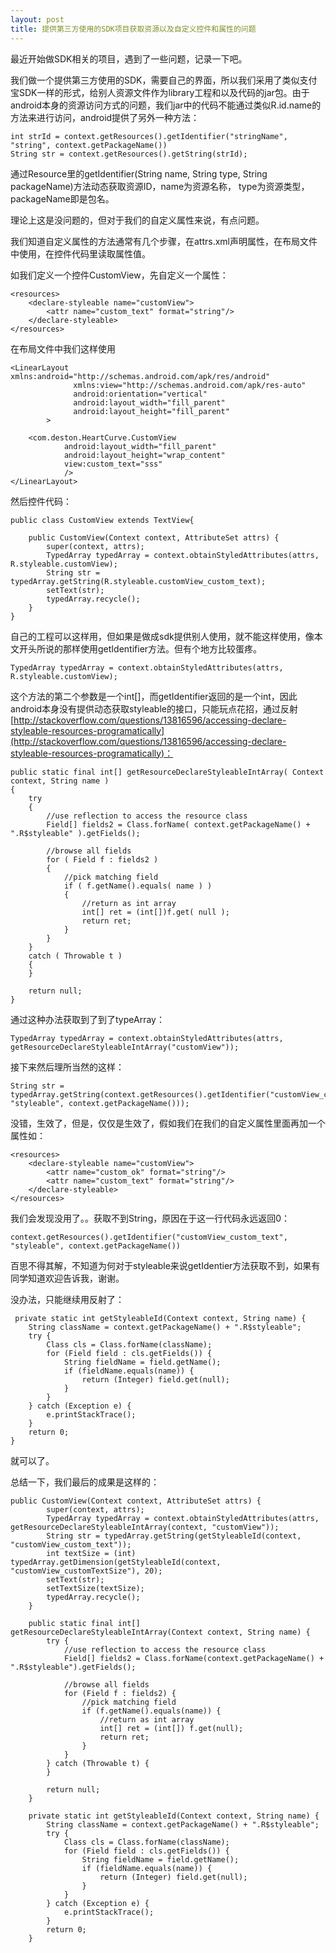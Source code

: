 ```yaml
---
layout: post
title: 提供第三方使用的SDK项目获取资源以及自定义控件和属性的问题
---
```


最近开始做SDK相关的项目，遇到了一些问题，记录一下吧。

我们做一个提供第三方使用的SDK，需要自己的界面，所以我们采用了类似支付宝SDK一样的形式，给别人资源文件作为library工程和以及代码的jar包。由于android本身的资源访问方式的问题，我们jar中的代码不能通过类似R.id.name的方法来进行访问，android提供了另外一种方法：

	int strId = context.getResources().getIdentifier("stringName", "string", context.getPackageName())
	String str = context.getResources().getString(strId);

通过Resource里的getIdentifier(String name, String type, String packageName)方法动态获取资源ID，name为资源名称， type为资源类型，packageName即是包名。

理论上这是没问题的，但对于我们的自定义属性来说，有点问题。

我们知道自定义属性的方法通常有几个步骤，在attrs.xml声明属性，在布局文件中使用，在控件代码里读取属性值。

如我们定义一个控件CustomView，先自定义一个属性：

	<resources>
	    <declare-styleable name="customView">
	        <attr name="custom_text" format="string"/>
	    </declare-styleable>
	</resources>

在布局文件中我们这样使用
	
	<LinearLayout xmlns:android="http://schemas.android.com/apk/res/android"
	              xmlns:view="http://schemas.android.com/apk/res-auto"
	              android:orientation="vertical"
	              android:layout_width="fill_parent"
	              android:layout_height="fill_parent"
	        >
	
	    <com.deston.HeartCurve.CustomView
	            android:layout_width="fill_parent"
	            android:layout_height="wrap_content"
	            view:custom_text="sss"
	            />
	</LinearLayout>

然后控件代码：

	public class CustomView extends TextView{
	
	    public CustomView(Context context, AttributeSet attrs) {
	        super(context, attrs);
	        TypedArray typedArray = context.obtainStyledAttributes(attrs, R.styleable.customView);
	        String str = typedArray.getString(R.styleable.customView_custom_text);
	        setText(str);
	        typedArray.recycle();
	    }
	}

自己的工程可以这样用，但如果是做成sdk提供别人使用，就不能这样使用，像本文开头所说的那样使用getIdentifier方法。但有个地方比较蛋疼。

	TypedArray typedArray = context.obtainStyledAttributes(attrs, R.styleable.customView);

这个方法的第二个参数是一个int[]，而getIdentifier返回的是一个int，因此android本身没有提供动态获取styleable的接口，只能玩点花招，通过反射[http://stackoverflow.com/questions/13816596/accessing-declare-styleable-resources-programatically](http://stackoverflow.com/questions/13816596/accessing-declare-styleable-resources-programatically)：


	public static final int[] getResourceDeclareStyleableIntArray( Context context, String name )
	{
	    try
	    {
	        //use reflection to access the resource class
	        Field[] fields2 = Class.forName( context.getPackageName() + ".R$styleable" ).getFields();
	
	        //browse all fields
	        for ( Field f : fields2 )
	        {
	            //pick matching field
	            if ( f.getName().equals( name ) )
	            {
	                //return as int array
	                int[] ret = (int[])f.get( null );
	                return ret;
	            }
	        }
	    }
	    catch ( Throwable t )
	    {
	    }
	
	    return null;
	}


通过这种办法获取到了到了typeArray：

	TypedArray typedArray = context.obtainStyledAttributes(attrs, getResourceDeclareStyleableIntArray("customView"));


接下来然后理所当然的这样：

 	String str = typedArray.getString(context.getResources().getIdentifier("customView_custom_text", "styleable", context.getPackageName()));
      
没错，生效了，但是，仅仅是生效了，假如我们在我们的自定义属性里面再加一个属性如：

	<resources>
	    <declare-styleable name="customView">
	        <attr name="custom_ok" format="string"/>
	        <attr name="custom_text" format="string"/>
	    </declare-styleable>
	</resources>

我们会发现没用了。。获取不到String，原因在于这一行代码永远返回0：

	context.getResources().getIdentifier("customView_custom_text", "styleable", context.getPackageName())

百思不得其解，不知道为何对于styleable来说getIdentier方法获取不到，如果有同学知道欢迎告诉我，谢谢。

没办法，只能继续用反射了：

	 private static int getStyleableId(Context context, String name) {
        String className = context.getPackageName() + ".R$styleable";
        try {
            Class cls = Class.forName(className);
            for (Field field : cls.getFields()) {
                String fieldName = field.getName();
                if (fieldName.equals(name)) {
                    return (Integer) field.get(null);
                }
            }
        } catch (Exception e) {
            e.printStackTrace();
        }
        return 0;
    }

就可以了。

总结一下，我们最后的成果是这样的：

	public CustomView(Context context, AttributeSet attrs) {
	        super(context, attrs);
	        TypedArray typedArray = context.obtainStyledAttributes(attrs, getResourceDeclareStyleableIntArray(context, "customView"));
	        String str = typedArray.getString(getStyleableId(context, "customView_custom_text"));
	        int textSize = (int) typedArray.getDimension(getStyleableId(context, "customView_customTextSize"), 20);
	        setText(str);
	        setTextSize(textSize);
	        typedArray.recycle();
	    }
	
	    public static final int[] getResourceDeclareStyleableIntArray(Context context, String name) {
	        try {
	            //use reflection to access the resource class
	            Field[] fields2 = Class.forName(context.getPackageName() + ".R$styleable").getFields();
	
	            //browse all fields
	            for (Field f : fields2) {
	                //pick matching field
	                if (f.getName().equals(name)) {
	                    //return as int array
	                    int[] ret = (int[]) f.get(null);
	                    return ret;
	                }
	            }
	        } catch (Throwable t) {
	        }
	
	        return null;
	    }
	
	    private static int getStyleableId(Context context, String name) {
	        String className = context.getPackageName() + ".R$styleable";
	        try {
	            Class cls = Class.forName(className);
	            for (Field field : cls.getFields()) {
	                String fieldName = field.getName();
	                if (fieldName.equals(name)) {
	                    return (Integer) field.get(null);
	                }
	            }
	        } catch (Exception e) {
	            e.printStackTrace();
	        }
	        return 0;
	    }

